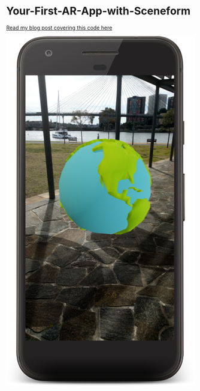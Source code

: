 # Your-First-AR-App-with-Sceneform

[Read my blog post covering this code here](https://heartbeat.fritz.ai/build-you-first-android-ar-app-with-arcore-and-sceneform-in-5-minutes-af02dc56efd6)

![screenshot](device-2018-08-08-123013.png)
